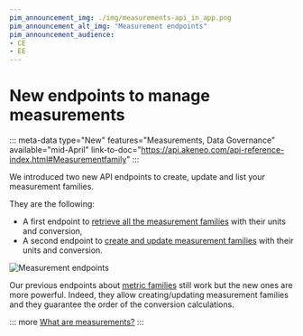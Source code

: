 ```yaml
---
pim_announcement_img: ./img/measurements-api_in_app.png
pim_announcement_alt_img: "Measurement endpoints"
pim_announcement_audience:
- CE
- EE
---
```


# New endpoints to manage measurements
::: meta-data type="New" features="Measurements, Data Governance" available="mid-April" link-to-doc="https://api.akeneo.com/api-reference-index.html#Measurementfamily"
:::

We introduced two new API endpoints to create, update and list your measurement families.

They are the following:
- A first endpoint to [retrieve all the measurement families](https://api.akeneo.com/api-reference.html#measurement_families_get_list) with their units and conversion,
- A second endpoint to [create and update measurement families](https://api.akeneo.com/api-reference.html#patch_measurement_families) with their units and conversion.

![Measurement endpoints](../img/measurements-api.png)

Our previous endpoints about [metric families](https://api.akeneo.com/api-reference.html#Measurefamily) still work but the new ones are more powerful. Indeed, they allow creating/updating measurement families and they guarantee the order of the conversion calculations.

::: more
[What are measurements?](../articles/what-about-measurements.html)
:::
